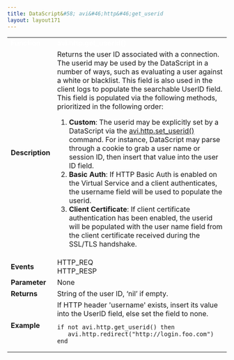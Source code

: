 ```yaml
---
title: DataScript&#58; avi&#46;http&#46;get_userid
layout: layout171
---
```

<table class="table table-hover table table-bordered table-hover">  
<tbody>       
<tr>   
<td><span style="color: white; font-size: medium;"><strong>Function</strong></span></td>
<td><span style="color: white;"><b>avi.http.get_userid()</b></span></td>
</tr>
<tr>   
<td><span style="font-size: medium;"><strong>Description</strong></span></td>
<td>Returns the user ID associated with a connection. The userid may be used by the DataScript in a number of ways, such as evaluating a user against a white or blacklist. This field is also used in the client logs to populate the searchable UserID field. This field is populated via the following methods, prioritized in the following order:<p></p> 
<ol> 
 <li><strong>Custom</strong>: The userid may be explicitly set by a DataScript via the <a href="/docs/17.1/datascript-avi-http-set_userid/">avi.http.set_userid()</a> command. For instance, DataScript may parse through a cookie to grab a user name or session ID, then insert that value into the user ID field.</li> 
 <li><strong>Basic Auth</strong>: If HTTP Basic Auth is enabled on the Virtual Service and a client authenticates, the username field will be used to populate the userid.</li> 
 <li><strong>Client Certificate</strong>: If client certificate authentication has been enabled, the userid will be populated with the user name field from the client certificate received during the SSL/TLS handshake.</li> 
</ol></td>
</tr>
<tr>   
<td><span style="font-size: medium;"><strong>Events</strong></span></td>
<td>HTTP_REQ<br> HTTP_RESP</td>
</tr>
<tr>   
<td><span style="font-size: medium;"><strong>Parameter</strong></span></td>
<td>None</td>
</tr>
<tr>   
<td><span style="font-size: medium;"><strong>Returns</strong></span></td>
<td>String of the user ID, ‘nil’ if empty.</td>
</tr>
<tr>   
<td><span style="font-size: medium;"><strong>Example</strong></span></td>
<td>If HTTP header 'username' exists, insert its value into the UserID field, else set the field to none.<br> 
<!-- Crayon Syntax Highlighter v2.7.1 --> <pre><code class="language-lua">if not avi.http.get_userid() then
   avi.http.redirect("http://login.foo.com")
end</code></pre> 
<!-- [Format Time: 0.0016 seconds] --></td>
</tr>
</tbody>
</table> 